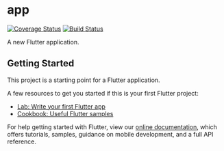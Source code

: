# app
[![Coverage Status](https://coveralls.io/repos/github/douglasalipio/eureka_app/badge.svg)](https://coveralls.io/github/douglasalipio/eureka_app)
[![Build Status](https://travis-ci.com/douglasalipio/eureka_app.svg?branch=master)](https://travis-ci.com/douglasalipio/eureka_app)

A new Flutter application.

## Getting Started

This project is a starting point for a Flutter application.

A few resources to get you started if this is your first Flutter project:

- [Lab: Write your first Flutter app](https://flutter.dev/docs/get-started/codelab)
- [Cookbook: Useful Flutter samples](https://flutter.dev/docs/cookbook)

For help getting started with Flutter, view our
[online documentation](https://flutter.dev/docs), which offers tutorials,
samples, guidance on mobile development, and a full API reference.
